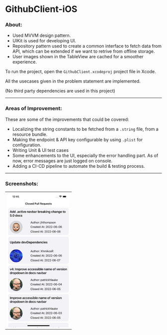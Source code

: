 # GithubClient-iOS

### About:
- Used MVVM design pattern.
- UIKit is used for developing UI.
- Repository pattern used to create a common interface to fetch data from API, which can be extended if we want to retrive from offline storage.
- User images shown in the TableView are cached for a smoother experience.

To run the project, open the `GithubClient.xcodeproj` project file in Xcode.

All the usecases given in the problem statement are implemented.

(No third party dependencies are used in this project)

---

### Areas of Improvement:

These are some of the improvements that could be covered:

- Localizing the string constants to be fetched from a `.string` file, from a resource bundle.
- Making the endpoint & API key configurable by using `.plist` for configuration.
- Writing Unit & UI test cases
- Some enhancements to the UI, especially the error handling part. As of now, error messages are just logged on console.
- Adding a CI-CD pipeline to automate the build & testing process.

---

### Screenshots:

<table>
 <tr>
  <td> <img src="./screenshots/GithubClient home.png" width="200"> </td>
 </tr>
</table>

